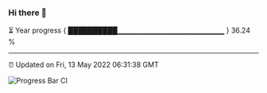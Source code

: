 ### Hi there 👋

⏳ Year progress { ██████████▁▁▁▁▁▁▁▁▁▁▁▁▁▁▁▁▁▁▁▁ } 36.24 %

---

⏰ Updated on Fri, 13 May 2022 06:31:38 GMT

![Progress Bar CI](https://github.com/ZhaoGui/ZhaoGui/workflows/Progress%20Bar%20CI/badge.svg)
